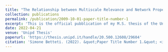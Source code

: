 ```yaml
---
title: "The Relationship between Multiscale Relevance and Network Properties in Simple Neural Networks of the Cortex"
collection: publications
permalink: /publication/2009-10-01-paper-title-number-1
excerpt: 'This is the official pubblication of my M.S. thesis of the University of Padua'
date: 2022-04-21
venue: 'Unipd Thesis'
paperurl: 'https://thesis.unipd.it/handle/20.500.12608/29604'
citation: 'Simone Betteti. (2022). &quot;Paper Title Number 1.&quot; <i>Journal 1</i>. 1(1).'
---
```

